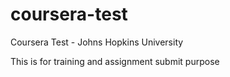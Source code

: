 # coursera-test
Coursera Test - Johns Hopkins University

This is for training and assignment submit purpose

